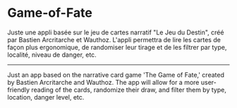 # Game-of-Fate
Juste une appli basée sur le jeu de cartes narratif "Le Jeu du Destin", créé par Bastien Arcritarche et Wauthoz.
L'appli permettra de lire les cartes de façon plus ergonomique, de randomiser leur tirage et de les filtrer par type, localité, niveau de danger, etc.

***

Just an app based on the narrative card game 'The Game of Fate,' created by Bastien Arcritarche and Wauthoz. The app will allow for a more user-friendly reading of the cards, randomize their draw, and filter them by type, location, danger level, etc.
